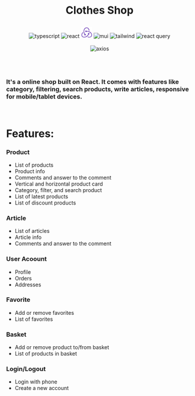 # <p align="center">Clothes Shop</p>

<p align="center">
<img height="30" alt="typescript" src="https://raw.githubusercontent.com/danielcranney/readme-generator/main/public/icons/skills/typescript-colored.svg">
<img height="30" alt="react" src="https://raw.githubusercontent.com/danielcranney/readme-generator/main/public/icons/skills/react-colored.svg">
<img height="30" alt="redux" src="https://raw.githubusercontent.com/github/explore/80688e429a7d4ef2fca1e82350fe8e3517d3494d/topics/redux/redux.png">
<img height="30" alt="mui" src="https://raw.githubusercontent.com/danielcranney/readme-generator/main/public/icons/skills/materialui-colored.svg">
<img height="30" alt="tailwind" src="https://raw.githubusercontent.com/danielcranney/readme-generator/main/public/icons/skills/tailwindcss-colored.svg">
<img height="30" alt="react query" src="https://seeklogo.com/images/R/react-query-logo-1340EA4CE9-seeklogo.com.png">
<br/><br/>
<img height="30" alt="axios" src="https://axios-http.com/assets/logo.svg">
</p>

<br/><br/>

### It's a online shop built on React. It comes with features like category, filtering, search products, write articles, responsive for mobile/tablet devices.

<br/>

# Features:

### Product
- List of products
- Product info
- Comments and answer to the comment
- Vertical and horizontal product card
- Category, filter, and search product
- List of latest products
- List of discount products

### Article
- List of articles
- Article info
- Comments and answer to the comment

### User Acoount
- Profile
- Orders
- Addresses

### Favorite
- Add or remove favorites
- List of favorites

### Basket
- Add or remove product to/from basket
- List of products in basket

### Login/Logout
- Login with phone
- Create a new account

